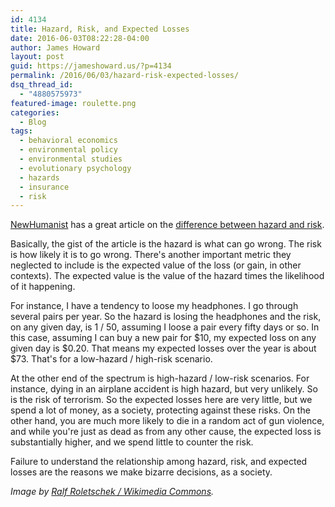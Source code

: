 ```yaml
---
id: 4134
title: Hazard, Risk, and Expected Losses
date: 2016-06-03T08:22:28-04:00
author: James Howard
layout: post
guid: https://jameshoward.us/?p=4134
permalink: /2016/06/03/hazard-risk-expected-losses/
dsq_thread_id:
  - "4880575973"
featured-image: roulette.png
categories:
  - Blog
tags:
  - behavioral economics
  - environmental policy
  - environmental studies
  - evolutionary psychology
  - hazards
  - insurance
  - risk
---
```

[NewHumanist](https://newhumanist.org.uk) has a great article on the [difference between hazard and risk](https://newhumanist.org.uk/articles/5046/does-everything-cause-cancer).

Basically, the gist of the article is the hazard is what can go wrong.  The risk is how likely it is to go wrong.  There's another important metric they neglected to include is the expected value of the loss (or gain, in other contexts).  The expected value is the value of the hazard times the likelihood of it happening.  

For instance, I have a tendency to loose my headphones.  I go through several pairs per year.  So the hazard is losing the headphones and the risk, on any given day, is 1 / 50, assuming I loose a pair every fifty days or so.    In this case, assuming I can buy a new pair for $10, my expected loss on any given day is $0.20.  That means my expected losses over the year is about $73.  That's for a low-hazard / high-risk scenario.

At the other end of the spectrum is high-hazard / low-risk scenarios.  For instance, dying in an airplane accident is high hazard, but very unlikely.  So is the risk of terrorism.  So the expected losses here are very little, but we spend a lot of money, as a society, protecting against these risks.  On the other hand, you are much more likely to die in a random act of gun violence, and while you're just as dead as from any other cause, the expected loss is substantially higher, and we spend little to counter the risk.

Failure to understand the relationship among hazard, risk, and expected losses are the reasons we make bizarre decisions, as a society.

_Image by [Ralf Roletschek / Wikimedia Commons](https://commons.wikimedia.org/wiki/File:13-02-27-spielbank-wiesbaden-by-RalfR-093.jpg)._

